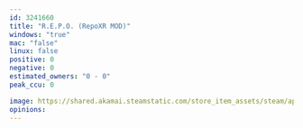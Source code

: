 ```yaml
---
id: 3241660
title: "R.E.P.O. (RepoXR MOD)"
windows: "true"
mac: "false"
linux: false
positive: 0
negative: 0
estimated_owners: "0 - 0"
peak_ccu: 0

image: https://shared.akamai.steamstatic.com/store_item_assets/steam/apps/3241660/header.jpg?t=1721725925
opinions:
---
```

